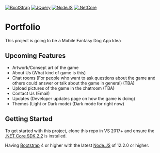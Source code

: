 [![BootStrap](https://img.shields.io/badge/Bootstrap%20-4.3.1-brightgreen.svg?style=flat)](https://getbootstrap.com/)
[![JQuery](https://img.shields.io/badge/JQuery%20-3.4.0-brightgreen.svg?style=flat)](https://jquery.com/)
[![NodeJS](https://img.shields.io/badge/NodeJS%20-12.2.0-brightgreen.svg?style=flat)](https://nodejs.org/en/)
[![.NetCore](https://img.shields.io/badge/.NetCore%20-2.2.0-brightgreen.svg?style=flat)](https://dotnet.microsoft.com/download)

# Portfolio
This project is going to be a Mobile Fantasy Dog App Idea

## Upcoming Features
- Artwork/Consept art of the game
- About Us (What kind of game is this)
- Chat rooms (For people who want to ask questions about the game and others could answer or talk about the game in general) (TBA)
- Upload pictures of the game in the chatroom (TBA)
- Contact Us (Email)
- Updates (Developer updates page on how the game is doing)
- Themes (Light or Dark mode) (Dark mode for right now)

## Getting Started
To get started with this project, clone this repo in VS 2017+ and ensure the [.NET Core SDK 2.2](https://dotnet.microsoft.com/download) is installed.

Having [Bootstrap](https://getbootstrap.com/) 4 or higher with the latest [Node.JS](https://nodejs.org/en/) of 12.2.0 or higher.
